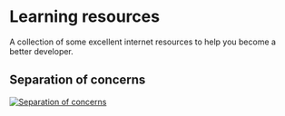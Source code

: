 # Learning resources

A collection of some excellent internet resources to help you become a better developer.

## Separation of concerns

[![Separation of concerns](http://img.youtube.com/vi/0ZNIQOO2sfA/0.jpg)](http://www.youtube.com/watch?v=0ZNIQOO2sfA "Separation of concerns")
